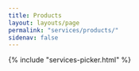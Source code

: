 ```yaml
---
title: Products
layout: layouts/page
permalink: "services/products/"
sidenav: false
---
```


{% include "services-picker.html" %}
